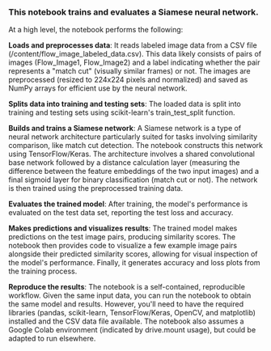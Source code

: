 ### This notebook trains and evaluates a Siamese neural network.

At a high level, the notebook performs the following:

**Loads and preprocesses data**: It reads labeled image data from a CSV file (/content/flow_image_labeled_data.csv). This data likely consists of pairs of images (Flow_Image1, Flow_Image2) and a label indicating whether the pair represents a "match cut" (visually similar frames) or not. The images are preprocessed (resized to 224x224 pixels and normalized) and saved as NumPy arrays for efficient use by the neural network.

**Splits data into training and testing sets**: The loaded data is split into training and testing sets using scikit-learn's train_test_split function.

**Builds and trains a Siamese network**: A Siamese network is a type of neural network architecture particularly suited for tasks involving similarity comparison, like match cut detection. The notebook constructs this network using TensorFlow/Keras. The architecture involves a shared convolutional base network followed by a distance calculation layer (measuring the difference between the feature embeddings of the two input images) and a final sigmoid layer for binary classification (match cut or not). The network is then trained using the preprocessed training data.

**Evaluates the trained model**: After training, the model's performance is evaluated on the test data set, reporting the test loss and accuracy.

**Makes predictions and visualizes results**: The trained model makes predictions on the test image pairs, producing similarity scores. The notebook then provides code to visualize a few example image pairs alongside their predicted similarity scores, allowing for visual inspection of the model's performance. Finally, it generates accuracy and loss plots from the training process.


**Reproduce the results**: The notebook is a self-contained, reproducible workflow. Given the same input data, you can run the notebook to obtain the same model and results. However, you'll need to have the required libraries (pandas, scikit-learn, TensorFlow/Keras, OpenCV, and matplotlib) installed and the CSV data file available. The notebook also assumes a Google Colab environment (indicated by drive.mount usage), but could be adapted to run elsewhere.
